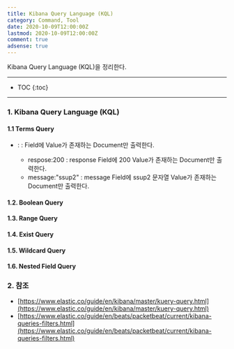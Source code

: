 ```yaml
---
title: Kibana Query Language (KQL)
category: Command, Tool
date: 2020-10-09T12:00:00Z
lastmod: 2020-10-09T12:00:00Z
comment: true
adsense: true
---
```


Kibana Query Language (KQL)을 정리한다.

***

* TOC
{:toc}

***

### 1. Kibana Query Language (KQL)

#### 1.1 Terms Query

* <Field>:<Value> : Field에 Value가 존재하는 Document만 출력한다.
  * respose:200 : response Field에 200 Value가 존재하는 Document만 출력한다.
  * message:"ssup2" : message Field에 ssup2 문자열 Value가 존재하는 Document만 출력한다.

#### 1.2. Boolean Query

#### 1.3. Range Query

#### 1.4. Exist Query

#### 1.5. Wildcard Query

#### 1.6. Nested Field Query

### 2. 참조

* [https://www.elastic.co/guide/en/kibana/master/kuery-query.html](https://www.elastic.co/guide/en/kibana/master/kuery-query.html)
* [https://www.elastic.co/guide/en/beats/packetbeat/current/kibana-queries-filters.html](https://www.elastic.co/guide/en/beats/packetbeat/current/kibana-queries-filters.html)
